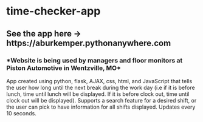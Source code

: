 <h1>time-checker-app </h1>
<h2>See the app here -> https://aburkemper.pythonanywhere.com  </h2>
<h3>*Website is being used by managers and floor monitors at Piston Automotive in Wentzville, MO*</h3>
<p>App created using python, flask, AJAX, css, html, and JavaScript that tells the user how long until the next break during the work day (i.e if it is before lunch, time until lunch will be displayed. If it is before clock out, time until clock out will be displayed). Supports
a search feature for a desired shift, or the user can pick to have information for all shifts displayed. Updates every 10 seconds.</p>
